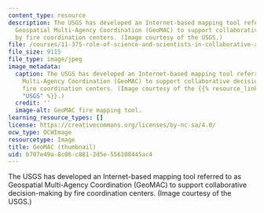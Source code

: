 ```yaml
---
content_type: resource
description: The USGS has developed an Internet-based mapping tool referred to as
  Geospatial Multi-Agency Coordination (GeoMAC) to support collaborative decision-making
  by fire coordination centers. (Image courtesy of the USGS.)
file: /courses/11-375-role-of-science-and-scientists-in-collaborative-approaches-to-environmental-policymaking-spring-2006/b707e49a8c06c8812d5e556108445ac4_11-375s06-th.jpg
file_size: 9115
file_type: image/jpeg
image_metadata:
  caption: The USGS has developed an Internet-based mapping tool referred to as Geospatial
    Multi-Agency Coordination (GeoMAC) to support collaborative decision-making by
    fire coordination centers. (Image courtesy of the {{% resource_link "a4ff29cf-8514-4d42-ba14-a80ad21a91fd"
    "USGS" %}}.)
  credit: ''
  image-alt: GeoMAC fire mapping tool.
learning_resource_types: []
license: https://creativecommons.org/licenses/by-nc-sa/4.0/
ocw_type: OCWImage
resourcetype: Image
title: GeoMAC (thumbnail)
uid: b707e49a-8c06-c881-2d5e-556108445ac4
---
```

The USGS has developed an Internet-based mapping tool referred to as Geospatial Multi-Agency Coordination (GeoMAC) to support collaborative decision-making by fire coordination centers. (Image courtesy of the USGS.)